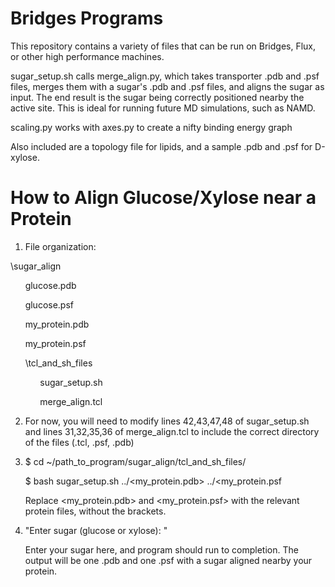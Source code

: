 # Bridges Programs

This repository contains a variety of files that can be run on Bridges, Flux, or other high performance machines. 

sugar_setup.sh calls merge_align.py, which takes transporter .pdb and .psf files, merges them with a sugar's .pdb and .psf files, and aligns the sugar
as input. The end result is the sugar being correctly positioned nearby the active site. This is ideal for running future MD simulations, such as NAMD.

scaling.py works with axes.py to create a nifty binding energy graph

Also included are a topology file for lipids, and a sample .pdb and .psf for D-xylose.

# How to Align Glucose/Xylose near a Protein
1. File organization:

  \sugar_align
      
  &nbsp;&nbsp;&nbsp;&nbsp;&nbsp;&nbsp;glucose.pdb
      
  &nbsp;&nbsp;&nbsp;&nbsp;&nbsp;&nbsp;glucose.psf
      
  &nbsp;&nbsp;&nbsp;&nbsp;&nbsp;&nbsp;my_protein.pdb
      
  &nbsp;&nbsp;&nbsp;&nbsp;&nbsp;&nbsp;my_protein.psf
      
  &nbsp;&nbsp;&nbsp;&nbsp;&nbsp;&nbsp;\tcl_and_sh_files
      
  &nbsp;&nbsp;&nbsp;&nbsp;&nbsp;&nbsp;&nbsp;&nbsp;&nbsp;&nbsp;&nbsp;&nbsp;sugar_setup.sh
            
  &nbsp;&nbsp;&nbsp;&nbsp;&nbsp;&nbsp;&nbsp;&nbsp;&nbsp;&nbsp;&nbsp;&nbsp;merge_align.tcl

2. For now, you will need to modify lines 42,43,47,48 of sugar_setup.sh and lines 31,32,35,36 of merge_align.tcl to include the correct directory of the files (.tcl, .psf, .pdb)

3. $  cd ~/path_to_program/sugar_align/tcl_and_sh_files/

   $  bash sugar_setup.sh ../<my_protein.pdb> ../<my_protein.psf
   
   Replace <my_protein.pdb> and <my_protein.psf> with the relevant protein files, without the brackets.

3. "Enter sugar (glucose or xylose): "

    Enter your sugar here, and program should run to completion. The output will be one .pdb and one .psf with a sugar aligned     nearby your protein.
  
